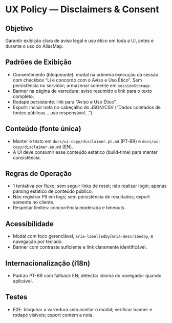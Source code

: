 # UX Policy — Disclaimers & Consent

## Objetivo
Garantir exibição clara de aviso legal e uso ético em toda a UI, antes e durante o uso do AliasMap.

## Padrões de Exibição
- Consentimento (bloqueante): modal na primeira execução da sessão com checkbox “Li e concordo com o Aviso e Uso Ético”. Sem persistência no servidor; armazenar somente em `sessionStorage`.
- Banner na página de varredura: aviso resumido e link para o texto completo.
- Rodapé persistente: link para “Aviso e Uso Ético”.
- Export: incluir nota no cabeçalho do JSON/CSV (“Dados coletados de fontes públicas… uso responsável…”).

## Conteúdo (fonte única)
- Manter o texto em `docs/ui-copy/disclaimer.pt.md` (PT-BR) e `docs/ui-copy/disclaimer.en.md` (EN).
- A UI deve consumir esse conteúdo estático (build-time) para manter consistência.

## Regras de Operação
- 1 tentativa por fluxo; sem seguir links de reset; não realizar login; apenas parsing estático de conteúdo público.
- Não registrar PII em logs; sem persistência de resultados; export somente no cliente.
- Respeitar limites: concorrência moderada e timeouts.

## Acessibilidade
- Modal com foco gerenciável, `aria-labelledby`/`aria-describedby`, e navegação por teclado.
- Banner com contraste suficiente e link claramente identificável.

## Internacionalização (i18n)
- Padrão PT-BR com fallback EN; detectar idioma do navegador quando aplicável.

## Testes
- E2E: bloquear a varredura sem aceitar o modal; verificar banner e rodapé visíveis; export contém a nota.
